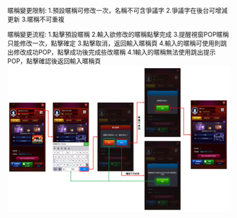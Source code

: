 暱稱變更限制:
1.預設暱稱可修改一次，名稱不可含爭議字
2.爭議字在後台可增減更新
3.暱稱不可重複

暱稱變更流程:
1.點擊預設暱稱
2.輸入欲修改的暱稱點擊完成
3.提醒視窗POP暱稱只能修改一次，點擊確定
 3.點擊取消，返回輸入暱稱頁
4.輸入的暱稱可使用則跳出修改成功POP，點擊成功後完成些改暱稱
 4.1輸入的暱稱無法使用跳出提示POP，點擊確認後返回輸入暱稱頁
![image.png](/.attachments/image-3d6587dc-ca05-471a-bed1-2fc04eeb9bd7.png)